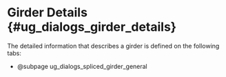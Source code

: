 Girder Details {#ug_dialogs_girder_details}
==============================================
The detailed information that describes a girder is defined on the following tabs:

* @subpage ug_dialogs_spliced_girder_general
